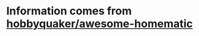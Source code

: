 # Information comes from [hobbyquaker/awesome-homematic](https://github.com/hobbyquaker/awesome-homematic)

